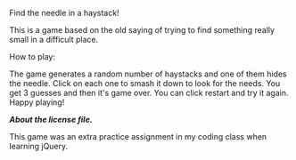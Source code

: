 Find the needle in a haystack!


This is a game based on the old saying of trying to find something really small in a difficult place.



How to play: 

The game generates a random number of haystacks and one of them hides the needle. Click on each one to smash it down to look for the needs. You get 3 guesses and then it's game over. You can click restart and try it again. Happy playing!




***About the license file.***

This game was an extra practice assignment in my coding class when learning jQuery. 